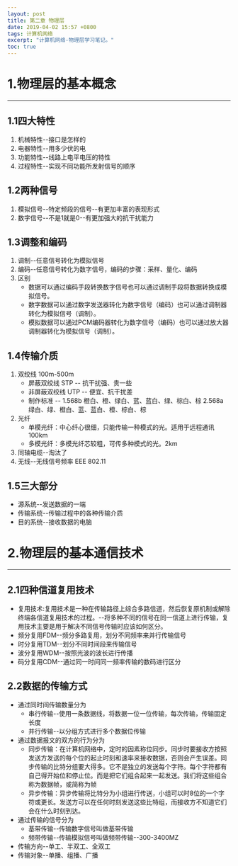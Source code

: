 ```yaml
---
layout: post
title: 第二章 物理层
date: 2019-04-02 15:57 +0800
tags: 计算机网络
excerpt: "计算机网络-物理层学习笔记。"
toc: true
---
```

# 1.物理层的基本概念
***
## 1.1四大特性
1. 机械特性--接口是怎样的
2. 电器特性--用多少伏的电
3. 功能特性--线路上电平电压的特性
4. 过程特性--实现不同功能所发射信号的顺序
## 1.2两种信号
1. 模拟信号--特定频段的信号--有更加丰富的表现形式
2. 数字信号--不是1就是0--有更加强大的抗干扰能力
## 1.3调整和编码
1. 调制--任意信号转化为模拟信号
2. 编码--任意信号转化为数字信号，编码的步骤：采样、量化、编码
3. 区别
   + 数据可以通过编码手段转换数字信号也可以通过调制手段将数据转换成模拟信号。
   + 数字数据可以通过数字发送器转化为数字信号（编码）也可以通过调制器转化为模拟信号（调制）。
   + 模拟数据可以通过PCM编码器转化为数字信号（编码）也可以通过放大器调制器转化为模拟信号（调制）。
## 1.4传输介质
1. 双绞线 100m-500m
   + 屏蔽双绞线 STP -- 抗干扰强、贵一些
   + 非屏蔽双绞线 UTP -- 便宜、抗干扰差
   + 制作标准 -- 1.568b 橙白、橙、绿白、蓝、蓝白、绿、棕白、棕 2.568a 绿白、绿、橙白、蓝、蓝白、橙、棕白、棕
3. 光纤
   + 单模光纤：中心纤心很细，只能传输一种模式的光。适用于远程通讯  100km
   + 多模光纤：多模光纤芯较粗，可传多种模式的光。2km
4. 同轴电缆--淘汰了
5.  无线--无线信号频率 EEE 802.11
## 1.5三大部分
+ 源系统--发送数据的一端
+ 传输系统--传输过程中的各种传输介质
+ 目的系统--接收数据的电脑
# 2.物理层的基本通信技术
***
## 2.1四种信道复用技术
+ 复用技术:复用技术是一种在传输路径上综合多路信道，然后恢复原机制或解除终端各信道复用技术的过程。--将多种不同的信号在同一信道上进行传输，复用技术主要是用于解决不同信号传输时应该如何区分。
+ 频分复用FDM--频分多路复用，划分不同频率来并行传输信号
+ 时分复用TDM--划分不同时间段来传输信号
+ 波分复用WDM--按照光波的波长进行传播
+ 码分复用CDM--通过同一时间同一频率传输的数码进行区分
## 2.2数据的传输方式
+ 通过同时间传输数量分为
  * 串行传输--使用一条数据线，将数据一位一位传输，每次传输，传输固定长度
  * 并行传输--以分组方式进行多个数据位传输
+ 通过数据报文的双方的行为分为
  * 同步传输：在计算机网络中，定时的因素称位同步。同步时要接收方按照发送方发送的每个位的起止时刻和速率来接收数据，否则会产生误差。同步传输的比特分组要大得多。它不是独立的发送每个字符。每个字符都有自己得开始位和停止位。而是把它们组合起来一起发送。我们将这些组合称为数据帧，或简称为帧
  * 异步传输：异步传输将比特分为小组进行传送，小组可以时8位的一个字符或更长。发送方可以在任何时刻发送这些比特组，而接收方不知道它们会在什么时刻到达。
+ 通过传输的信号分为
  * 基带传输--传输数字信号叫做基带传输
  * 频带传输--传输模拟信号叫做频带传输--300-3400MZ
+ 传输方向--单工、半双工、全双工
+ 传输对象--单播、组播、广播
